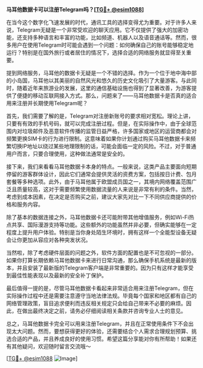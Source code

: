 **马耳他数据卡可以注册Telegram吗？[[TG💪+ @esim1088](https://t.me/s/esim1088)]**

在当今这个数字化飞速发展的时代，通讯工具的选择变得尤为重要。对于许多人来说，Telegram无疑是一个非常受欢迎的聊天应用。它不仅提供了强大的加密功能，还支持多种语言和丰富的功能，比如频道、机器人以及语音通话等。然而，很多用户在使用Telegram时可能会遇到一个问题：如何确保自己的账号能够稳定地运行？特别是在国外旅行或者居住的情况下，选择合适的网络服务就显得至关重要。

提到网络服务，马耳他的数据卡无疑是一个不错的选择。作为一个位于地中海中部的小岛国，马耳他以其美丽的自然风光和悠久的历史文化吸引了大量游客。与此同时，随着近年来旅游业的发展，这里的通信基础设施也得到了显著改善，为游客提供了便捷的移动互联网接入方式。那么，问题来了——马耳他数据卡是否真的适合用来注册并长期使用Telegram呢？

首先，我们需要了解的是，Telegram对注册新账号的要求相对宽松。理论上讲，只要有有效的手机号码，就可以完成注册过程。但是，在实际操作中，由于全球范围内对垃圾邮件及恶意软件传播的监管日益严格，许多国家或地区的运营商都会对频繁更换SIM卡的行为进行限制。这意味着如果你计划通过购买马耳他数据卡来频繁切换IP地址以绕过某些地理限制的话，可能会面临一定的风险。不过，对于普通用户而言，只要合理使用，这种做法通常是安全的。

接下来，我们来看看马耳他数据卡本身的特点。一般来说，这类产品主要面向短期停留的游客群体设计，因此它们通常会提供灵活的资费方案，包括按日计费、包月套餐等多种选项。此外，由于马耳他属于欧盟成员国之一，其境内网络覆盖范围广泛且质量较高，这对于需要频繁使用数据流量的人来说是非常有利的条件。当然，考虑到成本因素，在决定是否购买之前，建议大家先对比一下不同供应商提供的价格和服务内容。

除了基本的数据连接之外，马耳他数据卡还可能附带其他增值服务，例如Wi-Fi热点共享、国际漫游支持等功能。这些额外的功能虽然并非必要，但确实能够在一定程度上提升用户体验。特别是当你身处陌生环境时，拥有这样一个全能型设备无疑会让你更加从容应对各种突发状况。

当然啦，除了考虑硬件层面的问题之外，软件方面的配置也是不可忽视的一部分。如果你打算长期依赖马耳他数据卡来进行日常沟通，那么确保手机系统是最新的版本，并且安装了最新版的Telegram客户端是非常重要的。因为只有这样才能享受到最佳性能表现以及最新的安全补丁保护。

最后值得一提的是，尽管马耳他数据卡看起来非常适合用来注册Telegram，但在实际操作过程中还是需要注意遵守当地法律法规。毕竟每个国家和地区都有自己的网络管理政策，盲目追求便利而违反相关规定只会给自己带来不必要的麻烦。因此，在做出最终决定之前，请务必仔细阅读相关条款并咨询专业人士的意见。

总之，马耳他数据卡完全可以用来注册Telegram，并且在正常使用条件下不会出现太大问题。然而，要想获得更好的体验，还需要结合个人需求合理规划预算、挑选合适的产品，并且养成良好的使用习惯。希望这篇分享能对你有所帮助！如果还有其他疑问，欢迎随时留言交流哦～ 

[[TG💪+ @esim1088](https://t.me/s/esim1088) ![Image](https://i.postimg.cc/4NQfJmqS/Snipaste-2025-05-13-00-14-12.png)]